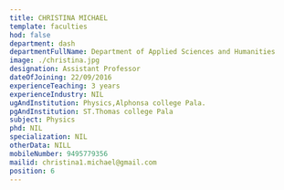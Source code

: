 ```yaml
---
title: CHRISTINA MICHAEL
template: faculties
hod: false
department: dash
departmentFullName: Department of Applied Sciences and Humanities
image: ./christina.jpg
designation: Assistant Professor
dateOfJoining: 22/09/2016
experienceTeaching: 3 years
experienceIndustry: NIL
ugAndInstitution: Physics,Alphonsa college Pala.
pgAndInstitution: ST.Thomas college Pala
subject: Physics
phd: NIL
specialization: NIL
otherData: NILL
mobileNumber: 9495779356
mailid: christina1.michael@gmail.com
position: 6
---
```

